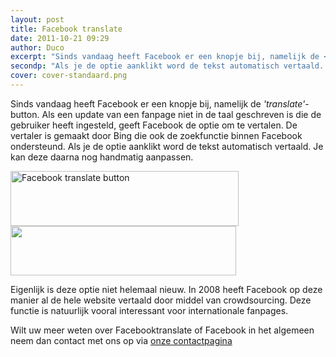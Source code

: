```yaml
---
layout: post
title: Facebook translate
date: 2011-10-21 09:29
author: Duco
excerpt: "Sinds vandaag heeft Facebook er een knopje bij, namelijk de <em>'translate'</em>-button. Als een update van een fanpage niet in de taal geschreven is die de gebruiker heeft ingesteld, geeft Facebook de optie om te vertalen. De vertaler is gemaakt door Bing die ook de zoekfunctie binnen Facebook ondersteund."
secondp: "Als je de optie aanklikt word de tekst automatisch vertaald. Je kan deze daarna nog handmatig aanpassen."
cover: cover-standaard.png
---
```

<p style="text-align: left;">Sinds vandaag heeft Facebook er een knopje bij, namelijk de <em>'translate'</em>-button. Als een update van een fanpage niet in de taal geschreven is die de gebruiker heeft ingesteld, geeft Facebook de optie om te vertalen. De vertaler is gemaakt door Bing die ook de zoekfunctie binnen Facebook ondersteund. Als je de optie aanklikt word de tekst automatisch vertaald. Je kan deze daarna nog handmatig aanpassen.</p>
<p style="text-align: left;"><a href="http://www.nubisonline.nl/wp-content/uploads/2011/10/fb_translate1.png"><img class="size-full wp-image-979 aligncenter" title="fb_translate" src="http://www.nubisonline.nl/wp-content/uploads/2011/10/fb_translate1.png" alt="Facebook translate button" width="365" height="88" /></a><a href="http://www.nubisonline.nl/wp-content/uploads/2011/10/fb_translate21.png"><img class="aligncenter size-full wp-image-981" title="fb_translate2" src="http://www.nubisonline.nl/wp-content/uploads/2011/10/fb_translate21.png" alt="" width="361" height="79" /></a><a href="http://www.nubisonline.nl/wp-content/uploads/2011/10/fb_translate2.png">
</a></p>
<p style="text-align: left;">Eigenlijk is deze optie niet helemaal nieuw. In 2008 heeft Facebook op deze manier al de hele website vertaald door middel van crowdsourcing. Deze functie is natuurlijk vooral interessant voor internationale fanpages.</p>
Wilt uw meer weten over Facebooktranslate of Facebook in het algemeen neem dan contact met ons op via <a href="http://www.nubisonline.nl/contact-pagina/">onze contactpagina</a>
